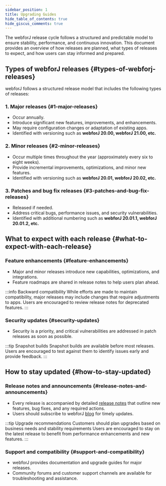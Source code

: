 ```yaml
---
sidebar_position: 1
title: Upgrading Guides
hide_table_of_contents: true
hide_giscus_comments: true
---
```


<Head>
  <style>{`
  .container {
    max-width: 65em !important;
  }
  `}</style>
</Head>

The webforJ release cycle follows a structured and predictable model to ensure stability, performance, and continuous innovation. This document provides an overview of how releases are planned, what types of releases to expect, and how users can stay informed and prepared.

## Types of webforJ releases {#types-of-webforj-releases}

webforJ follows a structured release model that includes the following types of releases:

### 1. Major releases {#1-major-releases}
- Occur annually.
- Introduce significant new features, improvements, and enhancements.
- May require configuration changes or adaptation of existing apps.
- Identified with versioning such as **webforJ 20.00, webforJ 21.00, etc.**

### 2. Minor releases {#2-minor-releases}
- Occur multiple times throughout the year (approximately every six to eight weeks).
- Provide incremental improvements, optimizations, and minor new features.
- Identified with versioning such as **webforJ 20.01, webforJ 20.02, etc.**

### 3. Patches and bug fix releases {#3-patches-and-bug-fix-releases}
- Released if needed.
- Address critical bugs, performance issues, and security vulnerabilities.
- Identified with additional numbering such as **webforJ 20.01.1, webforJ 20.01.2, etc.**

## What to expect with each release {#what-to-expect-with-each-release}

### Feature enhancements {#feature-enhancements}
- Major and minor releases introduce new capabilities, optimizations, and integrations.
- Feature roadmaps are shared in release notes to help users plan ahead.

:::info Backward compatibility
While efforts are made to maintain compatibility, major releases may include changes that require adjustments to apps. Users are encouraged to review release notes for deprecated features.
:::

### Security updates {#security-updates}
- Security is a priority, and critical vulnerabilities are addressed in patch releases as soon as possible.

:::tip Snapshot builds
Snapshot builds are available before most releases. Users are encouraged to test against them to identify issues early and provide feedback.
:::

## How to stay updated {#how-to-stay-updated}

### Release notes and announcements {#release-notes-and-announcements}
- Every release is accompanied by detailed [release notes](https://github.com/webforj/webforj/releases) that outline new features, bug fixes, and any required actions.
- Users should subscribe to webforJ [blog](../../blog) for timely updates.

:::tip Upgrade recommendations
Customers should plan upgrades based on business needs and stability requirements Users are encouraged to stay on the latest release to benefit from performance enhancements and new features.
:::

### Support and compatibility {#support-and-compatibility}
- webforJ provides documentation and upgrade guides for major releases.
- Community forums and customer support channels are available for troubleshooting and assistance.

<DocCardList className="topics-section" />